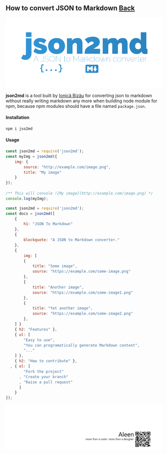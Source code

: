 ## How to convert JSON to Markdown [Back](./qa.md)

<img src="./json2md.png">

**json2md** is a tool built by [Ionică Bizău](https://github.com/IonicaBizau) for converting json to markdown without really writing markdown any more when building node module for npm, because npm modules should have a file named `package.json`.

#### Installation

```bash
npm i jso2md
```

#### Usage

```js
const json2md = require('json2md');
const myImg = json2md({
    img: {
        source: "http://example.com/image.png",
        title: "My image"
    }
});

/** This will console ![My image](http://example.com/image.png) */
console.log(myImg);
```

```js
const json2md = require('json2md');
const docs = json2md([
    {
        h1: "JSON To Markdown"
    },
    {
        blockquote: "A JSON to Markdown converter."
    },
    {
        img: [
        {
            title: "Some image",
            source: "https://example.com/some-image.png"
        },
        {
            title: "Another image",
            source: "https://example.com/some-image1.png"
        },
        {
            title: "Yet another image",
            source: "https://example.com/some-image2.png"
        },
    ] }
    { h2: "Features" },
    { ul: [
        "Easy to use",
        "You can programatically generate Markdown content",
        "..."
    ] },
    { h2: "How to contribute" },
  , { ol: [
        "Fork the project"
      , "Create your branch"
      , "Raise a pull request"
      ]
    }
]);
```

<a href="http://aleen42.github.io/" target="_blank" ><img src="./../pic/tail.gif"></a>
